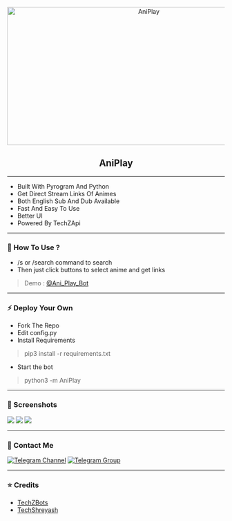 

<p align="center" ><a href="https://github.com/TechShreyash/AniPlay">
    <img src="https://socialify.git.ci/TechShreyash/AniPlay/image?description=1&font=Source%20Code%20Pro&forks=1&issues=1&pattern=Charlie%20Brown&pulls=1&stargazers=1&theme=Dark" alt="AniPlay" width="640" height="320" /></a></p>

<h2 align="center"><b>AniPlay</b></h2>

<hr>

- Built With Pyrogram And Python
- Get Direct Stream Links Of Animes
- Both English Sub And Dub Available
- Fast And Easy To Use
- Better UI
- Powered By TechZApi

<hr>

### 🧲 How To Use ?

- /s or /search command to search
- Then just click buttons to select anime and get links
> Demo : [@Ani_Play_Bot](https://t.me/Ani_Play_Bot)

<hr>

### ⚡️ Deploy Your Own

- Fork The Repo
- Edit config.py
- Install Requirements
> pip3 install -r requirements.txt
- Start the bot
> python3 -m AniPlay


<hr>

### 📸 Screenshots

<img src="https://i.imgur.com/ARqhRt8.png">

<img src="https://i.imgur.com/lVNVDzO.png">

<img src="https://i.imgur.com/b6dQ5vf.png">


<hr>


### 👤 Contact Me

[![Telegram Channel](https://img.shields.io/static/v1?label=Join&message=Telegram%20Channel&color=blueviolet&style=for-the-badge&logo=telegram&logoColor=violet)](https://telegram.me/TechZBots) [![Telegram Group](https://img.shields.io/static/v1?label=Join&message=Telegram%20Group&color=blueviolet&style=for-the-badge&logo=telegram&logoColor=violet)](https://telegram.me/TechZBots_Support)

<hr>

### ⭐ Credits

* [TechZBots](https://t.me/TechZBots)
* [TechShreyash](https://github.com/TechShreyash)